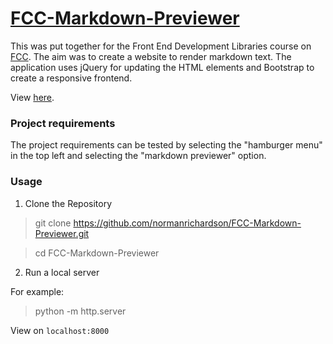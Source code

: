 # [FCC-Markdown-Previewer](https://www.freecodecamp.org/learn/front-end-development-libraries/front-end-development-libraries-projects/build-a-markdown-previewer)

This was put together for the Front End Development Libraries course on [FCC](https://www.freecodecamp.org/learn/front-end-development-libraries). 
The aim was to create a website to render markdown text. 
The application uses jQuery for updating the HTML elements and Bootstrap to create a responsive frontend.

View [here](https://normanrichardson.github.io/FCC-Markdown-Previewer/).

### Project requirements

The project requirements can be tested by selecting the "hamburger menu" in the top left and selecting the "markdown previewer" option.

### Usage
1. Clone the Repository
> git clone https://github.com/normanrichardson/FCC-Markdown-Previewer.git

> cd FCC-Markdown-Previewer

2. Run a local server

For example:
> python -m http.server

View on `localhost:8000`